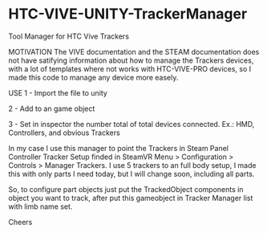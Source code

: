 # HTC-VIVE-UNITY-TrackerManager
Tool Manager for HTC Vive Trackers

MOTIVATION
The VIVE documentation and the STEAM documentation does not have satifying information about how to manage the Trackers devices, with a lot of templates where not works with HTC-VIVE-PRO devices, so I made this code to manage any device more easely.

USE
1 - Import the file to unity<br>

2 - Add to an game object

3 - Set in inspector the number total of total devices connected. Ex.: HMD, Controllers, and obvious Trackers


In my case I use this manager to point the Trackers in Steam Panel Controller Tracker Setup finded in SteamVR Menu > Configuration > Controls > Manager Trackers.
I use 5 trackers to an full body setup, I made this with only parts I need today, but I will change soon, including all parts.

So, to configure part objects just put the TrackedObject components in object you want to track, after put this gameobject in Tracker Manager list with limb name set.

Cheers
